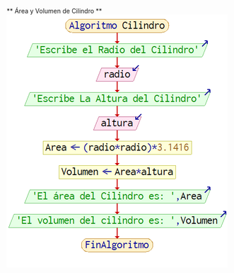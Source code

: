 ** Área y Volumen de Cilindro **
![Alt Text](https://github.com/compbios/algoritmos-leoaguiarm/blob/master/Pseint%20Algoritmo%20Cilindro.png)

